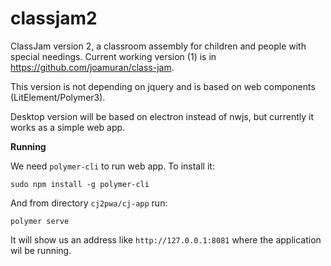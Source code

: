# classjam2

ClassJam version 2, a classroom assembly for children and people with special needings. Current working version (1) is in https://github.com/joamuran/class-jam.

This version is not depending on jquery and is based on web components (LitElement/Polymer3).

Desktop version will be based on electron instead of nwjs, but currently it works as a simple web app.

**Running**

We need `polymer-cli` to run web app. To install it:

```
sudo npm install -g polymer-cli
```

And from directory `cj2pwa/cj-app` run:

```
polymer serve
```

It will show us an address like `http://127.0.0.1:8081` where the application wil be running.
